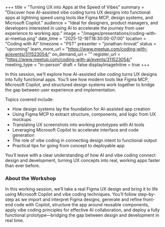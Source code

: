 +++
title = "Turning UX into Apps at the Speed of Vibes"
summary = "Discover how AI-assisted vibe coding turns UX designs into functional apps at lightning speed using tools like Figma MCP, design systems, and Microsoft Copilot."
audience = "Ideal for designers, product managers, and developers interested in using AI to accelerate the journey from user experience to working app."
image = "/images/presentations/coding-with-ai-meetup.png"
date_time = "2025-12-16T18:30:00-07:00"
location = "Coding with AI"
timezone = "PST"
presenter = "jonathan-hrovat"
status = "upcoming"
learn_more_url = "https://www.meetup.com/coding-with-ai/events/311523054/"
on_demand_url = ""
register_url = "https://www.meetup.com/coding-with-ai/events/311523054/"
meeting_type = "in-person"
draft = false
displayImageInline = true
+++

In this session, we’ll explore how AI-assisted vibe coding turns UX designs into fully functional apps. You’ll see how modern tools like Figma MCP, Microsoft Copilot, and structured design systems work together to bridge the gap between user experience and implementation.

Topics covered include:

- How design systems lay the foundation for AI-assisted app creation
- Using Figma MCP to extract structure, components, and logic from UX mockups
- Translating UX screenshots into working prototypes with AI tools
- Leveraging Microsoft Copilot to accelerate interface and code generation
- The role of vibe coding in connecting design intent to functional output
- Practical tips for going from concept to deployable app

You’ll leave with a clear understanding of how AI and vibe coding connect design and development, turning UX concepts into real, working apps faster than ever before.

### About the Workshop

In this working session, we’ll take a real Figma UX design and bring it to life using Microsoft Copilot and vibe coding techniques. You’ll follow step-by-step as we import and interpret Figma designs, generate and refine front-end code with Copilot, structure the app around reusable components, apply vibe coding principles for effective AI collaboration, and deploy a fully functional prototype—bridging the gap between design and development in real time.